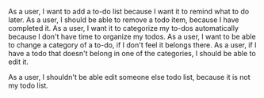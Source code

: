 As a user, I want to add a to-do list because I want it to remind what to do later.
As a user, I should be able to remove a todo item, because I have completed it.
As a user, I want it to categorize my to-dos automatically because I don't have time to organize my todos.
As a user, I want to be able to change a category of a to-do, if I don't feel it belongs there.
As a user, if I have a todo that doesn't belong in one of the categories, I should be able to edit it.

As a user, I shouldn't be able edit someone else todo list, because it is not my todo list.
